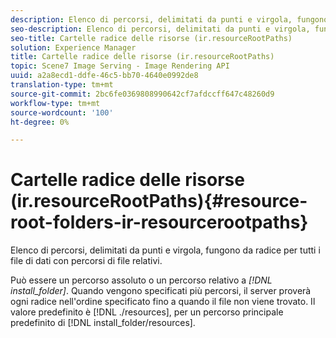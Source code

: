 ```yaml
---
description: Elenco di percorsi, delimitati da punti e virgola, fungono da radice per tutti i file di dati con percorsi di file relativi.
seo-description: Elenco di percorsi, delimitati da punti e virgola, fungono da radice per tutti i file di dati con percorsi di file relativi.
seo-title: Cartelle radice delle risorse (ir.resourceRootPaths)
solution: Experience Manager
title: Cartelle radice delle risorse (ir.resourceRootPaths)
topic: Scene7 Image Serving - Image Rendering API
uuid: a2a8ecd1-ddfe-46c5-bb70-4640e0992de8
translation-type: tm+mt
source-git-commit: 2bc6fe0369808990642cf7afdccff647c48260d9
workflow-type: tm+mt
source-wordcount: '100'
ht-degree: 0%

---
```



# Cartelle radice delle risorse (ir.resourceRootPaths){#resource-root-folders-ir-resourcerootpaths}

Elenco di percorsi, delimitati da punti e virgola, fungono da radice per tutti i file di dati con percorsi di file relativi.

Può essere un percorso assoluto o un percorso relativo a *[!DNL install_folder]*. Quando vengono specificati più percorsi, il server proverà ogni radice nell&#39;ordine specificato fino a quando il file non viene trovato. Il valore predefinito è [!DNL ./resources], per un percorso principale predefinito di [!DNL install_folder/resources].
